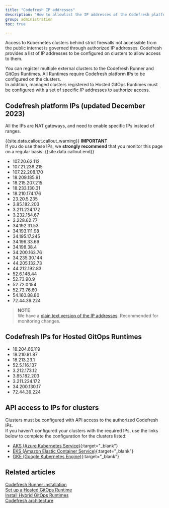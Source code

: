 ```yaml
---
title: "Codefresh IP addresses"
description: "How to allowlist the IP addresses of the Codefresh platform"
group: administration
toc: true

---
```

Access to Kubernetes clusters behind strict firewalls not accessible from the public internet is governed through authorized IP addresses. 
Codefresh provides a list of IP addresses to be configured on clusters to allow access to them. 

You can register multiple external clusters to the Codefresh Runner and GitOps Runtimes. All Runtimes require Codefresh platform IPs to be configured on the clusters.  
In addition, managed clusters registered to Hosted GitOps Runtimes must be configured with a set of specific IP addresses to authorize access.


## Codefresh platform IPs (updated December 2023)

All the IPs are NAT gateways, and need to enable specific IPs instead of ranges.

{{site.data.callout.callout_warning}}
**IMPORTANT**  
If you do use these IPs, we **strongly recommend** that you monitor this page on a regular basis.
{{site.data.callout.end}}



- 107.20.62.112
- 107.21.238.215
- 107.22.208.170
- 18.209.185.91
- 18.215.207.215
- 18.233.130.31
- 18.210.174.176
- 23.20.5.235
- 3.85.182.203
- 3.211.224.172
- 3.232.154.67
- 3.228.62.77
- 34.192.31.53
- 34.193.111.98
- 34.195.17.245
- 34.196.33.69
- 34.198.38.4
- 34.200.163.76
- 34.235.30.144
- 44.205.132.73
- 44.212.192.83
- 52.6.148.44
- 52.73.90.9
- 52.72.0.154
- 52.73.76.60
- 54.160.88.80  
- 72.44.39.224

>**NOTE**    
We have a [plain text version of the IP addresses]({{site.baseurl}}/docs/administration/cf-ip4.txt). Recommended for monitoring changes.
 
## Codefresh IPs for Hosted GitOps Runtimes

- 18.204.66.119
- 18.210.81.87
- 18.213.23.1
- 52.5.116.137
- 3.212.173.12
- 3.85.182.203
- 3.211.224.172
- 34.200.130.17
- 72.44.39.224

## API access to IPs for clusters
Clusters must be configured with API access to the authorized Codefresh IPs.  
If you haven't configured your clusters with the required IPs, use the links below to complete the configuration for the clusters listed:
* [AKS (Azure Kubernetes Service)](https://docs.microsoft.com/en-us/azure/aks/api-server-authorized-ip-ranges){:target="\_blank"}  
* [EKS (Amazon Elastic Container Service)](https://aws.amazon.com/premiumsupport/knowledge-center/eks-lock-api-access-IP-addresses/){:target="\_blank"}  
* [GKE (Google Kubernetes Engine)](https://cloud.google.com/kubernetes-engine/docs/how-to/private-clusters){:target="\_blank"}  

## Related articles
[Codefresh Runner installation]({{site.baseurl}}/docs/installation/codefresh-runner/)  
[Set up a Hosted GitOps Runtime]({{site.baseurl}}/docs/installation/gitops/hosted-runtime/)  
[Install Hybrid GitOps Runtimes]({{site.baseurl}}/docs/installation/gitops/hybrid-gitops-helm-installation/)  
[Codefresh architecture]({{site.baseurl}}/docs/installation/runtime-architecture/) 
